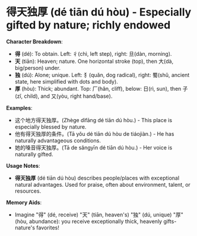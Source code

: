 # **得天独厚 (dé tiān dú hòu) - Especially gifted by nature; richly endowed**

**Character Breakdown**:  
- **得** (dé): To obtain. Left: 彳(chì, left step), right: 旦(dàn, morning).  
- **天** (tiān): Heaven; nature. One horizontal stroke (top), then 大(dà, big/person) under.  
- **独** (dú): Alone; unique. Left: 犭(quǎn, dog radical), right: 蜀(shǔ, ancient state, here simplified with dots and body).  
- **厚** (hòu): Thick; abundant. Top: 厂(hǎn, cliff), below: 日(rì, sun), then 子(zǐ, child), and 又(yòu, right hand/base).

**Examples**:  
- 这个地方得天独厚。(Zhèɡe dìfāng dé tiān dú hòu.) - This place is especially blessed by nature.  
- 他有得天独厚的条件。(Tā yǒu dé tiān dú hòu de tiáojiàn.) - He has naturally advantageous conditions.  
- 她的嗓音得天独厚。(Tā de sǎnɡyīn dé tiān dú hòu.) - Her voice is naturally gifted.

**Usage Notes**:  
- **得天独厚** (dé tiān dú hòu) describes people/places with exceptional natural advantages. Used for praise, often about environment, talent, or resources.

**Memory Aids**:  
- Imagine "得" (dé, receive) "天" (tiān, heaven's) "独" (dú, unique) "厚" (hòu, abundance): you receive exceptionally thick, heavenly gifts-nature's favorites!